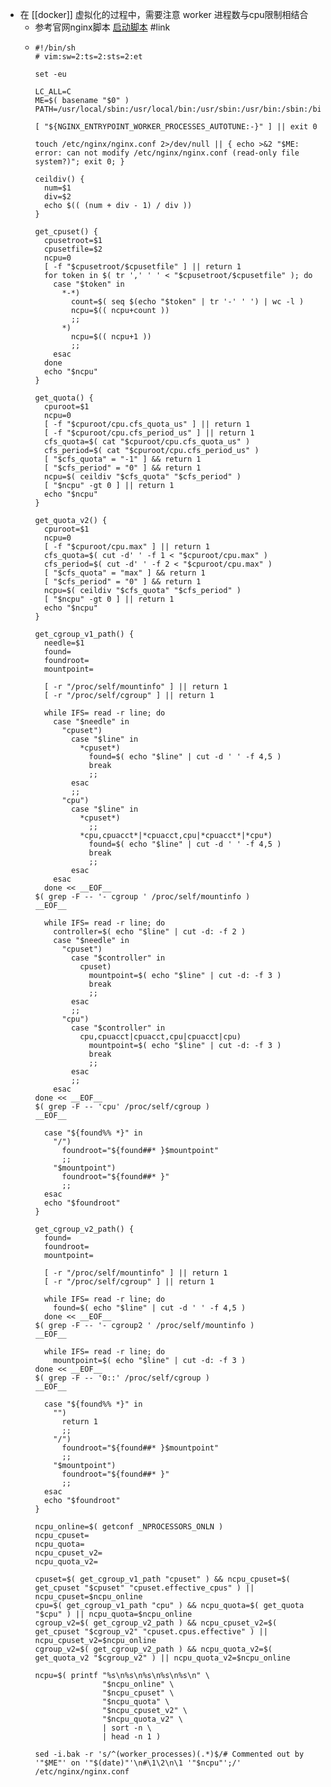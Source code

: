 - 在 [[docker]] 虚拟化的过程中，需要注意 worker 进程数与cpu限制相结合
	- 参考官网nginx脚本 [启动脚本](https://github.com/nginxinc/docker-nginx/tree/6f0396c1e06837672698bc97865ffcea9dc841d5/mainline/debian) #link
	- ```shell
	  #!/bin/sh
	  # vim:sw=2:ts=2:sts=2:et
	  
	  set -eu
	  
	  LC_ALL=C
	  ME=$( basename "$0" )
	  PATH=/usr/local/sbin:/usr/local/bin:/usr/sbin:/usr/bin:/sbin:/bin
	  
	  [ "${NGINX_ENTRYPOINT_WORKER_PROCESSES_AUTOTUNE:-}" ] || exit 0
	  
	  touch /etc/nginx/nginx.conf 2>/dev/null || { echo >&2 "$ME: error: can not modify /etc/nginx/nginx.conf (read-only file system?)"; exit 0; }
	  
	  ceildiv() {
	    num=$1
	    div=$2
	    echo $(( (num + div - 1) / div ))
	  }
	  
	  get_cpuset() {
	    cpusetroot=$1
	    cpusetfile=$2
	    ncpu=0
	    [ -f "$cpusetroot/$cpusetfile" ] || return 1
	    for token in $( tr ',' ' ' < "$cpusetroot/$cpusetfile" ); do
	      case "$token" in
	        *-*)
	          count=$( seq $(echo "$token" | tr '-' ' ') | wc -l )
	          ncpu=$(( ncpu+count ))
	          ;;
	        *)
	          ncpu=$(( ncpu+1 ))
	          ;;
	      esac
	    done
	    echo "$ncpu"
	  }
	  
	  get_quota() {
	    cpuroot=$1
	    ncpu=0
	    [ -f "$cpuroot/cpu.cfs_quota_us" ] || return 1
	    [ -f "$cpuroot/cpu.cfs_period_us" ] || return 1
	    cfs_quota=$( cat "$cpuroot/cpu.cfs_quota_us" )
	    cfs_period=$( cat "$cpuroot/cpu.cfs_period_us" )
	    [ "$cfs_quota" = "-1" ] && return 1
	    [ "$cfs_period" = "0" ] && return 1
	    ncpu=$( ceildiv "$cfs_quota" "$cfs_period" )
	    [ "$ncpu" -gt 0 ] || return 1
	    echo "$ncpu"
	  }
	  
	  get_quota_v2() {
	    cpuroot=$1
	    ncpu=0
	    [ -f "$cpuroot/cpu.max" ] || return 1
	    cfs_quota=$( cut -d' ' -f 1 < "$cpuroot/cpu.max" )
	    cfs_period=$( cut -d' ' -f 2 < "$cpuroot/cpu.max" )
	    [ "$cfs_quota" = "max" ] && return 1
	    [ "$cfs_period" = "0" ] && return 1
	    ncpu=$( ceildiv "$cfs_quota" "$cfs_period" )
	    [ "$ncpu" -gt 0 ] || return 1
	    echo "$ncpu"
	  }
	  
	  get_cgroup_v1_path() {
	    needle=$1
	    found=
	    foundroot=
	    mountpoint=
	  
	    [ -r "/proc/self/mountinfo" ] || return 1
	    [ -r "/proc/self/cgroup" ] || return 1
	  
	    while IFS= read -r line; do
	      case "$needle" in
	        "cpuset")
	          case "$line" in
	            *cpuset*)
	              found=$( echo "$line" | cut -d ' ' -f 4,5 )
	              break
	              ;;
	          esac
	          ;;
	        "cpu")
	          case "$line" in
	            *cpuset*)
	              ;;
	            *cpu,cpuacct*|*cpuacct,cpu|*cpuacct*|*cpu*)
	              found=$( echo "$line" | cut -d ' ' -f 4,5 )
	              break
	              ;;
	          esac
	      esac
	    done << __EOF__
	  $( grep -F -- '- cgroup ' /proc/self/mountinfo )
	  __EOF__
	  
	    while IFS= read -r line; do
	      controller=$( echo "$line" | cut -d: -f 2 )
	      case "$needle" in
	        "cpuset")
	          case "$controller" in
	            cpuset)
	              mountpoint=$( echo "$line" | cut -d: -f 3 )
	              break
	              ;;
	          esac
	          ;;
	        "cpu")
	          case "$controller" in
	            cpu,cpuacct|cpuacct,cpu|cpuacct|cpu)
	              mountpoint=$( echo "$line" | cut -d: -f 3 )
	              break
	              ;;
	          esac
	          ;;
	      esac
	  done << __EOF__
	  $( grep -F -- 'cpu' /proc/self/cgroup )
	  __EOF__
	  
	    case "${found%% *}" in
	      "/")
	        foundroot="${found##* }$mountpoint"
	        ;;
	      "$mountpoint")
	        foundroot="${found##* }"
	        ;;
	    esac
	    echo "$foundroot"
	  }
	  
	  get_cgroup_v2_path() {
	    found=
	    foundroot=
	    mountpoint=
	  
	    [ -r "/proc/self/mountinfo" ] || return 1
	    [ -r "/proc/self/cgroup" ] || return 1
	  
	    while IFS= read -r line; do
	      found=$( echo "$line" | cut -d ' ' -f 4,5 )
	    done << __EOF__
	  $( grep -F -- '- cgroup2 ' /proc/self/mountinfo )
	  __EOF__
	  
	    while IFS= read -r line; do
	      mountpoint=$( echo "$line" | cut -d: -f 3 )
	  done << __EOF__
	  $( grep -F -- '0::' /proc/self/cgroup )
	  __EOF__
	  
	    case "${found%% *}" in
	      "")
	        return 1
	        ;;
	      "/")
	        foundroot="${found##* }$mountpoint"
	        ;;
	      "$mountpoint")
	        foundroot="${found##* }"
	        ;;
	    esac
	    echo "$foundroot"
	  }
	  
	  ncpu_online=$( getconf _NPROCESSORS_ONLN )
	  ncpu_cpuset=
	  ncpu_quota=
	  ncpu_cpuset_v2=
	  ncpu_quota_v2=
	  
	  cpuset=$( get_cgroup_v1_path "cpuset" ) && ncpu_cpuset=$( get_cpuset "$cpuset" "cpuset.effective_cpus" ) || ncpu_cpuset=$ncpu_online
	  cpu=$( get_cgroup_v1_path "cpu" ) && ncpu_quota=$( get_quota "$cpu" ) || ncpu_quota=$ncpu_online
	  cgroup_v2=$( get_cgroup_v2_path ) && ncpu_cpuset_v2=$( get_cpuset "$cgroup_v2" "cpuset.cpus.effective" ) || ncpu_cpuset_v2=$ncpu_online
	  cgroup_v2=$( get_cgroup_v2_path ) && ncpu_quota_v2=$( get_quota_v2 "$cgroup_v2" ) || ncpu_quota_v2=$ncpu_online
	  
	  ncpu=$( printf "%s\n%s\n%s\n%s\n%s\n" \
	                 "$ncpu_online" \
	                 "$ncpu_cpuset" \
	                 "$ncpu_quota" \
	                 "$ncpu_cpuset_v2" \
	                 "$ncpu_quota_v2" \
	                 | sort -n \
	                 | head -n 1 )
	  
	  sed -i.bak -r 's/^(worker_processes)(.*)$/# Commented out by '"$ME"' on '"$(date)"'\n#\1\2\n\1 '"$ncpu"';/' /etc/nginx/nginx.conf
	  ```